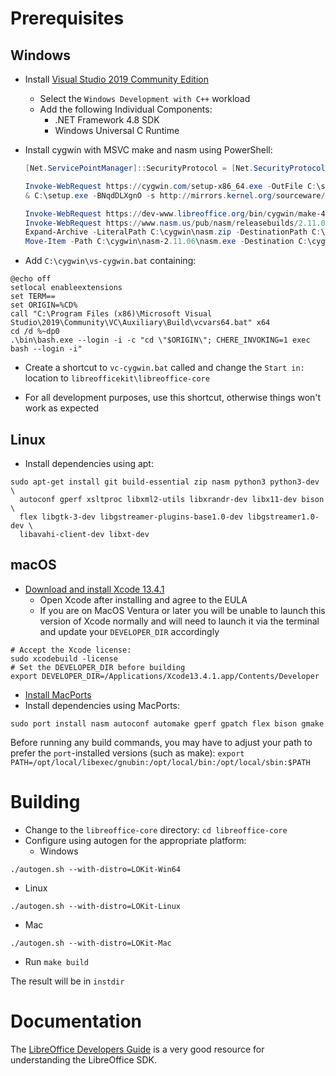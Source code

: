# Prerequisites

## Windows

- Install [Visual Studio 2019 Community Edition](https://aka.ms/vs/16/release/vs_Community.exe)
  - Select the `Windows Development with C++` workload
  - Add the following Individual Components:
    - .NET Framework 4.8 SDK
    - Windows Universal C Runtime 
- Install cygwin with MSVC make and nasm using PowerShell:

  ```powershell
  [Net.ServicePointManager]::SecurityProtocol = [Net.SecurityProtocolType]::Tls12
  
  Invoke-WebRequest https://cygwin.com/setup-x86_64.exe -OutFile C:\setup.exe
  & C:\setup.exe -BNqdDLXgnO -s http://mirrors.kernel.org/sourceware/cygwin/ -l C:\cygwin-packages -R C:\cygwin -P autoconf,automake,bison,cabextract,doxygen,flex,gettext-devel,gnupg,gperf,libxml2-devel,libpng12-devel,make,mintty,openssh,openssl,patch,perl,pkg-config,readline,rsync,unzip,wget,zip,perl-Archive-Zip,perl-Font-TTF,perl-IO-String,python,python3

  Invoke-WebRequest https://dev-www.libreoffice.org/bin/cygwin/make-4.2.1-msvc.exe -OutFile C:\cygwin\usr\local\bin\make.exe
  Invoke-WebRequest https://www.nasm.us/pub/nasm/releasebuilds/2.11.06/win32/nasm-2.11.06-win32.zip -OutFile C:\cygwin\nasm.zip
  Expand-Archive -LiteralPath C:\cygwin\nasm.zip -DestinationPath C:\cygwin
  Move-Item -Path C:\cygwin\nasm-2.11.06\nasm.exe -Destination C:\cygwin\usr\local\bin\nasm.exe
  ```

- Add `C:\cygwin\vs-cygwin.bat` containing:

```
@echo off
setlocal enableextensions
set TERM==
set ORIGIN=%CD%
call "C:\Program Files (x86)\Microsoft Visual Studio\2019\Community\VC\Auxiliary\Build\vcvars64.bat" x64
cd /d %~dp0
.\bin\bash.exe --login -i -c "cd \"$ORIGIN\"; CHERE_INVOKING=1 exec bash --login -i"
```

- Create a shortcut to `vc-cygwin.bat` called and change the `Start in:` location to `libreofficekit\libreoffice-core`

- For all development purposes, use this shortcut, otherwise things won't work as expected

## Linux

- Install dependencies using apt:

```shell
sudo apt-get install git build-essential zip nasm python3 python3-dev \
  autoconf gperf xsltproc libxml2-utils libxrandr-dev libx11-dev bison \
  flex libgtk-3-dev libgstreamer-plugins-base1.0-dev libgstreamer1.0-dev \
  libavahi-client-dev libxt-dev
```

## macOS

- [Download and install Xcode 13.4.1](https://developer.apple.com/services-account/download?path=/Developer_Tools/Xcode_13.4.1/Xcode_13.4.1.xip)
  - Open Xcode after installing and agree to the EULA
  - If you are on MacOS Ventura or later you will be unable to launch this version of Xcode normally and will need to launch it via the terminal and update your `DEVELOPER_DIR` accordingly

```shell
# Accept the Xcode license:
sudo xcodebuild -license
# Set the DEVELOPER_DIR before building
export DEVELOPER_DIR=/Applications/Xcode13.4.1.app/Contents/Developer
```

- [Install MacPorts](https://www.macports.org/install.php)
- Install dependencies using MacPorts:

```shell
sudo port install nasm autoconf automake gperf gpatch flex bison gmake
```

Before running any build commands, you may have to adjust your path to prefer the `port`-installed versions (such as make):
`export PATH=/opt/local/libexec/gnubin:/opt/local/bin:/opt/local/sbin:$PATH`

# Building

- Change to the `libreoffice-core` directory: `cd libreoffice-core`
- Configure using autogen for the appropriate platform:
  - Windows

```shell
./autogen.sh --with-distro=LOKit-Win64
```

- Linux

```shell
./autogen.sh --with-distro=LOKit-Linux
```

- Mac

```shell
./autogen.sh --with-distro=LOKit-Mac
```

- Run `make build`

The result will be in `instdir`

# Documentation

The [LibreOffice Developers Guide](https://wiki.documentfoundation.org/Documentation/DevGuide) is a very good resource for understanding the LibreOffice SDK.
